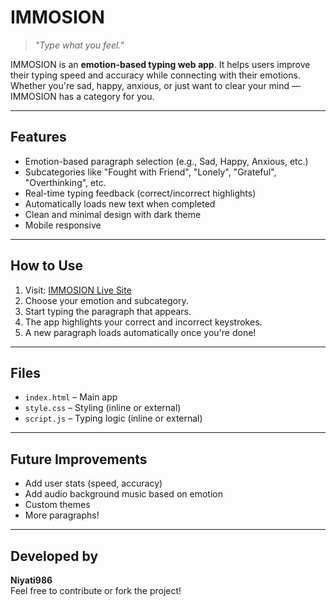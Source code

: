 # IMMOSION 

> *"Type what you feel."*

IMMOSION is an **emotion-based typing web app**. It helps users improve their typing speed and accuracy while connecting with their emotions. 
Whether you're sad, happy, anxious, or just want to clear your mind — IMMOSION has a category for you.

---

## Features

- Emotion-based paragraph selection (e.g., Sad, Happy, Anxious, etc.)
- Subcategories like "Fought with Friend", "Lonely", "Grateful", "Overthinking", etc.
- Real-time typing feedback (correct/incorrect highlights)
- Automatically loads new text when completed
- Clean and minimal design with dark theme
- Mobile responsive

---

## How to Use

1. Visit: [IMMOSION Live Site](https://niyati986.github.io/IMMOSION/)
2. Choose your emotion and subcategory.
3. Start typing the paragraph that appears.
4. The app highlights your correct and incorrect keystrokes.
5. A new paragraph loads automatically once you're done!

---

## Files

- `index.html` – Main app
- `style.css` – Styling (inline or external)
- `script.js` – Typing logic (inline or external)

---

## Future Improvements

- Add user stats (speed, accuracy)
- Add audio background music based on emotion
- Custom themes
- More paragraphs!

---

## Developed by

**Niyati986**  
Feel free to contribute or fork the project!


